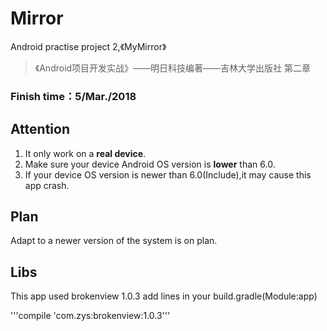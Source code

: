 # Mirror
Android practise project 2,《MyMirror》

> 《Android项目开发实战》——明日科技编著——吉林大学出版社 第二章

### Finish time：5/Mar./2018

## Attention
1. It only work on a **real device**.
2. Make sure your device Android OS version is **lower** than 6.0.
3. If your device OS version is newer than 6.0(Include),it may cause this app crash.

## Plan

Adapt to a newer version of the system is on plan.

## Libs
This app used brokenview 1.0.3
add lines in your build.gradle(Module:app)

'''compile 'com.zys:brokenview:1.0.3'''
